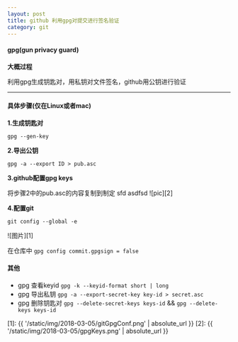 ```yaml
---
layout: post
title: github 利用gpg对提交进行签名验证
category: git
---
```

#### gpg(gun privacy guard)
**大概过程**

利用gpg生成钥匙对，用私钥对文件签名，github用公钥进行验证

----

#### 具体步骤(仅在Linux或者mac)

**1.生成钥匙对**

`gpg --gen-key`

**2.导出公钥**

`gpg -a --export ID > pub.asc`

**3.github配置gpg keys**

将步骤2中的pub.asc的内容复制到制定
sfd
asdfsd
![pic][2]

**4.配置git**

`git config --global -e`

![图片][1]


在仓库中 `gpg config commit.gpgsign = false`

#### 其他
* gpg 查看keyid  `gpg -k --keyid-format short | long`
* gpg 导出私钥  `gpg -a --export-secret-key key-id > secret.asc`
* gpg 删除钥匙对  `gpg --delete-secret-keys keys-id`  &&  `gpg --delete-keys keys-id`

[1]: {{ '/static/img/2018-03-05/gitGpgConf.png' | absolute_url }}
[2]: {{ '/static/img/2018-03-05/gpgKeys.png' | absolute_url }}

